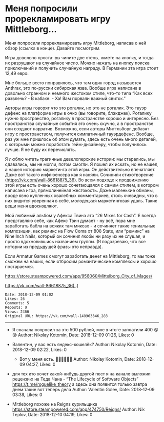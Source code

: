 # Меня попросили прорекламировать игру Mittleborg...

Меня попросили прорекламировать игру Mittleborg, написав о ней обзор (ссылка в конце). Давайте посмотрим. 
 
Игра довольно проста: вы чините две стены, жмете на кнопку, и тогда их разрушают на случайное число. Можно нажать на кнопку поиска приключений и получить случайную награду. В Германии эта игра стоит 12,49 евро. 
 
Мне больше всего понравилось, что там один город называется Anthrax, это по-русски сибирская язва. Вообще игра написана в довольно странном и немного жестоком стиле, что-то типа “Как всех развлечь? - В кабаке. - Ха! Вам порвали важный свиток.” 
 
Авторы игры говорят что это рогалик, но это не рогалик. Это тауэр дефенс на платформе игры в очко (вы говорите, блэкджек). Рогалику нужно пространство, рогалику в пространстве хорошо и интересно. Без пространства случайные события это очень скучно, а в пространстве они создают нарратив. Возможно, если авторы Миттльборг добавят игру с пространством, получится симпатичный тауэрдефенс. Вообще, раз уж мне пришлось об этом думать, здесь есть очень много деталей, с которыми можно поработать гейм-дизайнеру, чтобы получилось лучше. Я не буду их перечислять. 
 
Я люблю читать трагичные девелоперские истории: мы старались, мы сдавались, мы не могли, потом смогли. Я пошел их искать, но не нашел, а нашел историю маркетинга этой игры. Он действительно впечатляет. Даже вот такого инфлюенсера как я наняли. Сочинили стихотворение (https://vk.com/wall-86618875_36). Во всем подходе к продвижению этой игры есть очень хорошо сочетающаяся с самим стилем, в котором написана игра, прямолинейная жестокость. Даже маленькие обманы, вроде явно купленных хвалебных комментариев, столь очевидны, что в них видится уверенная в себе, молодецкая маркетинговая удаль. Такие вещи меня вдохновляют. 
 
Мой любимый альбом у Афекса Твина это “26 Mixes for Cash”. Я всегда представляю себе, как Афекс Твин думает - ну всё, пора мне заработать бабла на всяких там миксах - и сочиняет такие гениальные композиции, как ремикс на Flow Coma от 808 State, или “ремикс” на Nine Inch Nails, который он сочинил якобы ни разу их не слушая, и просто вдохновившись названием группы. (Я подозреваю, что все истории из предыдущей фразы это неправда). 
 
Если Armatur Games смогут заработать денег на Mittleborg, то мы тоже сможем на наших, если отбросим романтические комплексы и хорошо постараемся. 
 
https://store.steampowered.com/app/956060/Mittelborg_City_of_Mages/

[https://vk.com/wall-86618875_36).](https://vk.com/wall-86618875_36).)

    Date: 2018-12-09 01:02
    Likes: 26
    Comments: 5
    Reposts: 0
    Views: 2466
    Original URL: https://vk.com/wall-140963346_283



--------------------

  * Я сначала попросил за это 500 рублей, мне в итоге заплатили 400 😰😢
    Author: Nikolay Kotomin, Date: 2018-12-09 01:26, Likes: 0


  * Валентин, у вас есть яндекс-кошелёк?
    Author: Nikolay Kotomin, Date: 2018-12-09 02:22, Likes: 0

      * Вот у меня есть. 💪🏻💪🏻💪🏻
        Author: Nikolay Kotomin, Date: 2018-12-09 04:27, Likes: 0


  * для тех кто хочет какой-нибудь другой пост я на канале выложил рецензию на Теда Чана - “The Lifecycle of Software Objects” https://t.me/roguelike_theory а здесь она появится только завтра днем такие вот теперь дела
    Author: Valentin Golev, Date: 2018-12-09 03:38, Likes: 0


  * Mittleborg похоже на Reigns курильщика
    https://store.steampowered.com/app/474750/Reigns/
    Author: Nik Teplov, Date: 2018-12-10 04:19, Likes: 0

